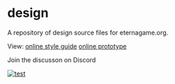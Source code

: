 # design

A repository of design source files for eternagame.org.

View:
[online style guide](https://vitalmindmedia.com/client/eterna/style-guide)
[online prototype](https://xd.adobe.com/view/c397e5bc-497a-4dca-7bc5-06fb02c16a1b-b5a6/?fullscreen)


Join the discusson on Discord

[![test](https://discord.com/api/guilds/702618517589065758/widget.png?style=banner2)](https://discord.gg/KYeTwux)
